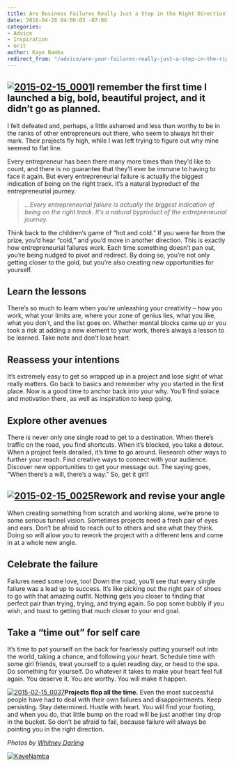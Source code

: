 ```yaml
---
title: Are Business Failures Really Just a Step in the Right Direction?
date: 2016-04-28 04:00:03 -07:00
categories:
- Advice
- Inspiration
- Grit
author: Kaye Namba
redirect_from: "/advice/are-your-failures-really-just-a-step-in-the-right-direction/"
---
```


## [![2015-02-15_0001](https://yellow-blog-images.imgix.net/2016/04/2015-02-15_0001.jpg)](https://yellow-blog-images.imgix.net/2016/04/2015-02-15_0001.jpg)I remember the first time I launched a big, bold, beautiful project, and it didn’t go as planned.

I felt defeated and, perhaps, a little ashamed and less than worthy to be in the ranks of other entrepreneurs out there, who seem to always hit their mark. Their projects fly high, while I was left trying to figure out why mine seemed to flat line.

Every entrepreneur has been there many more times than they’d like to count, and there is no guarantee that they’ll ever be immune to having to face it again. But every entrepreneurial failure is actually the biggest indication of being on the right track. It’s a natural byproduct of the entrepreneurial journey.

> _...Every entrepreneurial failure is actually the biggest indication of being on the right track. It’s a natural byproduct of the entrepreneurial journey._

Think back to the children’s game of “hot and cold.” If you were far from the prize, you’d hear “cold,” and you’d move in another direction. This is exactly how entrepreneurial failures work. Each time something doesn’t pan out, you’re being nudged to pivot and redirect. By doing so, you’re not only getting closer to the gold, but you’re also creating new opportunities for yourself.

## **Learn the lessons**

There’s so much to learn when you’re unleashing your creativity – how you work, what your limits are, where your zone of genius lies, what you like, what you don’t, and the list goes on. Whether mental blocks came up or you took a risk at adding a new element to your work, there’s always a lesson to be learned. Take note and don’t lose heart.

## **Reassess your intentions**

It’s extremely easy to get so wrapped up in a project and lose sight of what really matters. Go back to basics and remember why you started in the first place. Now is a good time to anchor back into your why. You’ll find solace and motivation there, as well as inspiration to keep going.

## **Explore other avenues**

There is never only one single road to get to a destination. When there’s traffic on the road, you find shortcuts. When it’s blocked, you take a detour. When a project feels derailed, it’s time to go around. Research other ways to further your reach. Find creative ways to connect with your audience. Discover new opportunities to get your message out. The saying goes, “When there’s a will, there’s a way.” So, get it girl!

## **[![2015-02-15_0025](https://yellow-blog-images.imgix.net/2016/04/2015-02-15_0025.jpg)](https://yellow-blog-images.imgix.net/2016/04/2015-02-15_0025.jpg)Rework and revise your angle**

When creating something from scratch and working alone, we’re prone to some serious tunnel vision. Sometimes projects need a fresh pair of eyes and ears. Don’t be afraid to reach out to others and see what they think. Doing so will allow you to rework the project with a different lens and come in at a whole new angle.

## **Celebrate the failure**

Failures need some love, too! Down the road, you’ll see that every single failure was a lead up to success. It’s like picking out the right pair of shoes to go with that amazing outfit. Nothing gets you closer to finding that perfect pair than trying, trying, and trying again. So pop some bubbly if you wish, and toast to getting that much closer to your end goal.

## **Take a “time out” for self care**

It’s time to pat yourself on the back for fearlessly putting yourself out into the world, taking a chance, and following your heart. Schedule time with some girl friends, treat yourself to a quiet reading day, or head to the spa. Do something for yourself. Do whatever it takes to make your heart feel full again. You deserve it. You are worthy. You will make it happen.

[![2015-02-15_0037](https://yellow-blog-images.imgix.net/2016/04/2015-02-15_0037.jpg)](https://yellow-blog-images.imgix.net/2016/04/2015-02-15_0037.jpg)**Projects flop all the time.** Even the most successful people have had to deal with their own failures and disappointments. Keep persisting. Stay determined. Hustle with heart. You will find your footing, and when you do, that little bump on the road will be just another tiny drop in the bucket. So don’t be afraid to fail, because failure will always be pointing you in the right direction.

_Photos by [Whitney Darling](http://whitneydarling.com/)_

[![KayeNamba](https://yellow-blog-images.imgix.net/2016/04/KayeNamba.jpg)](http://www.littlegoldenpenguin.com/)
